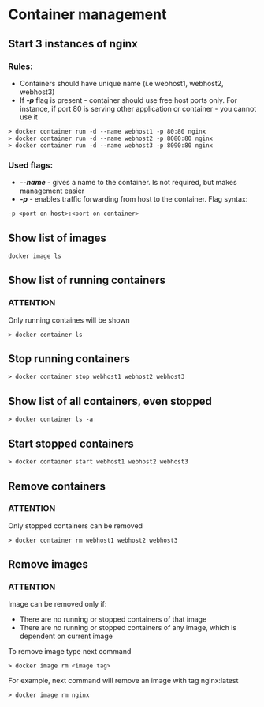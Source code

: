 # Container management


## Start 3 instances of nginx


### Rules:
* Containers should have unique name (i.e webhost1, webhost2, webhost3)
* If _**-p**_ flag is present - container should use free host ports only. For instance, if port 80 is serving other application or container - you cannot use it

```
> docker container run -d --name webhost1 -p 80:80 nginx
> docker container run -d --name webhost2 -p 8080:80 nginx
> docker container run -d --name webhost3 -p 8090:80 nginx
```

### Used flags:
* _**--name**_ - gives a name to the container. Is not required, but makes management easier
* _**-p**_ - enables traffic forwarding from host to the container. Flag syntax:
```
-p <port on host>:<port on container>
```

## Show list of images

```
docker image ls
```

## Show list of running containers

### ATTENTION

Only running containes will be shown
```
> docker container ls
```

## Stop running containers

```
> docker container stop webhost1 webhost2 webhost3
```

## Show list of all containers, even stopped

```
> docker container ls -a
```

## Start stopped containers

```
> docker container start webhost1 webhost2 webhost3
```

## Remove containers

### ATTENTION
Only stopped containers can be removed

```
> docker container rm webhost1 webhost2 webhost3
```

## Remove images

### ATTENTION
Image can be removed only if:
* There are no running or stopped containers of that image
* There are no running or stopped containers of any image, which is dependent on current image

To remove image type next command

```
> docker image rm <image tag>
```

For example, next command will remove an image with tag nginx:latest

```
> docker image rm nginx
```